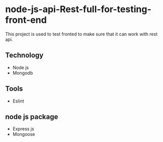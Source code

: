 # node-js-api-Rest-full-for-testing-front-end
This project is used to test fronted to make sure that it can work with rest api.


## Technology 
* Node js
* Mongodb

## Tools 
* Eslint 

## node js package
* Express js
* Mongoose 


